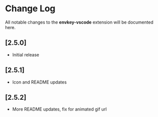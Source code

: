 # Change Log

All notable changes to the **envkey-vscode** extension will be documented here.

## [2.5.0]

- Initial release

## [2.5.1]

- Icon and README updates

## [2.5.2]

- More README updates, fix for animated gif url
